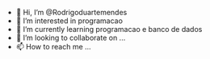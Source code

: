 - 👋 Hi, I’m @Rodrigoduartemendes
- 👀 I’m interested in programacao
- 🌱 I’m currently learning programacao e banco de dados
- 💞️ I’m looking to collaborate on ...
- 📫 How to reach me ...

<!---
Rodrigoduartemendes/Rodrigoduartemendes is a ✨ special ✨ repository because its `README.md` (this file) appears on your GitHub profile.
You can click the Preview link to take a look at your changes.
--->
